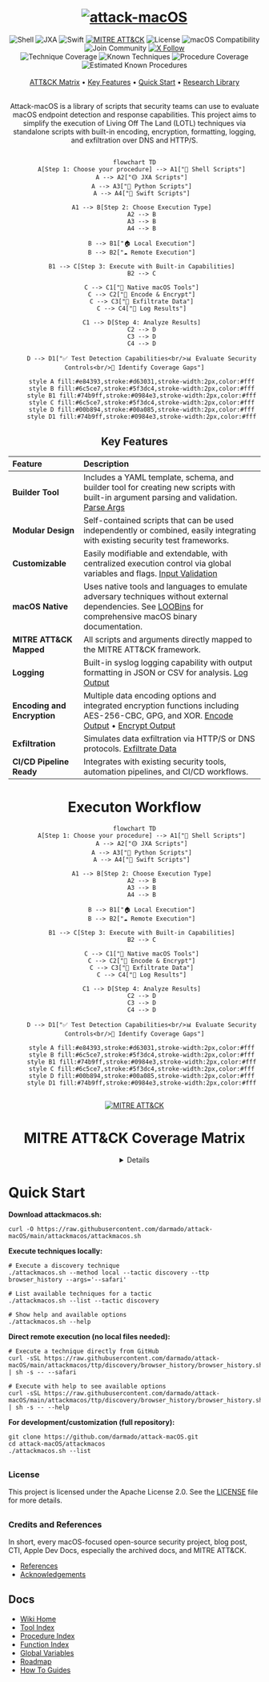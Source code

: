 <h1 align="center">
  <br>
  <a href="https://github.com/darmado/attack-macOS"><img src="https://github.com/user-attachments/assets/03a5c7dc-9dd6-49f9-a58b-2fdcdb6596f6" alt="attack-macOS" ></a>
  <br>
</h1>

<div align="center">

  ![Shell](https://img.shields.io/badge/Shell-grey?style=for-the-badge&logo=gnu-bash)
  ![JXA](https://img.shields.io/badge/JXA-grey?style=for-the-badge)
  ![Swift](https://img.shields.io/badge/Swift-grey?style=for-the-badge&logo=swift)
  [![MITRE ATT&CK](https://img.shields.io/badge/%20ATT%26CK%20v15-red?style=for-the-badge)](_DOCS/Procedures/Procedure%20Matrix.md)
  ![License](https://img.shields.io/badge/Apache%202.0-grey.svg?style=for-the-badge&logo=apache)
  ![macOS Compatibility](https://img.shields.io/badge/-blue?style=for-the-badge&logo=apple)
  ![Join Community](https://img.shields.io/badge/Coming%20Soon-grey?style=for-the-badge&logo=discord)
  [![X Follow](https://img.shields.io/badge/-000000?style=for-the-badge&labelColor=black&logo=x&logoColor=white)](https://x.com/attackmacos)
<br>
![Technique Coverage](https://img.shields.io/badge/Technique%20Coverage-11%20(3.43%25)-grey?style=for-the-badge)
![Known Techniques](https://img.shields.io/badge/Known%20Techniques-321-red?style=for-the-badge)
![Procedure Coverage](https://img.shields.io/badge/Procedure%20Coverage-45%20(0.70%25)-grey?style=for-the-badge)
![Estimated Known Procedures](https://img.shields.io/badge/Estimated%20Known%20Procedures-6420-grey?style=for-the-badge)
<br>
<br>
  <a href="#mitre-attck-coverage-matrix">ATT&CK Matrix</a> •
  <a href="#key-features">Key Features</a> •
  <a href="#quick-start">Quick Start</a> •
  <a href="wiki/R&D%20Library">Research Library</a>
<br>
<br>

Attack-macOS is a library of scripts that security teams can use to evaluate macOS endpoint detection and response capabilities. This project aims to simplify the execution of Living Off The Land (LOTL) techniques via standalone scripts with built-in encoding, encryption, formatting, logging, and exfiltration over DNS and HTTP/S.


##



```mermaid
flowchart TD
    A[Step 1: Choose your procedure] --> A1["🐚 Shell Scripts"]
    A --> A2["🟡 JXA Scripts"]
    A --> A3["🐍 Python Scripts"]
    A --> A4["🦉 Swift Scripts"]
    
    A1 --> B[Step 2: Choose Execution Type]
    A2 --> B
    A3 --> B
    A4 --> B
    
    B --> B1["🏠 Local Execution"]
    B --> B2["☁️ Remote Execution"]
    
    B1 --> C[Step 3: Execute with Built-in Capabilities]
    B2 --> C
    
    C --> C1["🔧 Native macOS Tools"]
    C --> C2["🔐 Encode & Encrypt"]
    C --> C3["📡 Exfiltrate Data"]
    C --> C4["📝 Log Results"]
    
    C1 --> D[Step 4: Analyze Results]
    C2 --> D
    C3 --> D
    C4 --> D
    
    D --> D1["✅ Test Detection Capabilities<br/>📊 Evaluate Security Controls<br/>🎯 Identify Coverage Gaps"]
    
    style A fill:#e84393,stroke:#d63031,stroke-width:2px,color:#fff
    style B fill:#6c5ce7,stroke:#5f3dc4,stroke-width:2px,color:#fff
    style B1 fill:#74b9ff,stroke:#0984e3,stroke-width:2px,color:#fff
    style C fill:#6c5ce7,stroke:#5f3dc4,stroke-width:2px,color:#fff
    style D fill:#00b894,stroke:#00a085,stroke-width:2px,color:#fff
    style D1 fill:#74b9ff,stroke:#0984e3,stroke-width:2px,color:#fff
```
##

## Key Features

| Feature | Description |
|:--------|:------------|
| **Builder Tool** | Includes a YAML template, schema, and builder tool for creating new scripts with built-in argument parsing and validation. [Parse Args](wiki/R&D%20Library/Functions/Shell/Parse%20Args.md) |
| **Modular Design** | Self-contained scripts that can be used independently or combined, easily integrating with existing security test frameworks. |
| **Customizable** | Easily modifiable and extendable, with centralized execution control via global variables and flags. [Input Validation](wiki/R&D%20Library/Functions/Shell/Input%20Validation.md) |
| **macOS Native** | Uses native tools and languages to emulate adversary techniques without external dependencies. See [LOOBins](https://www.loobins.io/) for comprehensive macOS binary documentation. |
| **MITRE ATT&CK Mapped** | All scripts and arguments directly mapped to the MITRE ATT&CK framework. |
| **Logging** | Built-in syslog logging capability with output formatting in JSON or CSV for analysis. [Log Output](wiki/R&D%20Library/Functions/Shell/Log%20Output.md) |
| **Encoding and Encryption** | Multiple data encoding options and integrated encryption functions including AES-256-CBC, GPG, and XOR. [Encode Output](wiki/R&D%20Library/Functions/Shell/Encode%20Output.md) • [Encrypt Output](wiki/R&D%20Library/Functions/Shell/Encrypt%20Output.md) |
| **Exfiltration** | Simulates data exfiltration via HTTP/S or DNS protocols. [Exfiltrate Data](wiki/R&D%20Library/Functions/Shell/Exfiltrate%20Data.md) |
| **CI/CD Pipeline Ready** | Integrates with existing security tools, automation pipelines, and CI/CD workflows. |

##


# Executon Workflow

```mermaid
flowchart TD
    A[Step 1: Choose your procedure] --> A1["🐚 Shell Scripts"]
    A --> A2["🟡 JXA Scripts"]
    A --> A3["🐍 Python Scripts"]
    A --> A4["🦉 Swift Scripts"]
    
    A1 --> B[Step 2: Choose Execution Type]
    A2 --> B
    A3 --> B
    A4 --> B
    
    B --> B1["🏠 Local Execution"]
    B --> B2["☁️ Remote Execution"]
    
    B1 --> C[Step 3: Execute with Built-in Capabilities]
    B2 --> C
    
    C --> C1["🔧 Native macOS Tools"]
    C --> C2["🔐 Encode & Encrypt"]
    C --> C3["📡 Exfiltrate Data"]
    C --> C4["📝 Log Results"]
    
    C1 --> D[Step 4: Analyze Results]
    C2 --> D
    C3 --> D
    C4 --> D
    
    D --> D1["✅ Test Detection Capabilities<br/>📊 Evaluate Security Controls<br/>🎯 Identify Coverage Gaps"]
    
    style A fill:#e84393,stroke:#d63031,stroke-width:2px,color:#fff
    style B fill:#6c5ce7,stroke:#5f3dc4,stroke-width:2px,color:#fff
    style B1 fill:#74b9ff,stroke:#0984e3,stroke-width:2px,color:#fff
    style C fill:#6c5ce7,stroke:#5f3dc4,stroke-width:2px,color:#fff
    style D fill:#00b894,stroke:#00a085,stroke-width:2px,color:#fff
    style D1 fill:#74b9ff,stroke:#0984e3,stroke-width:2px,color:#fff
```

##



[![MITRE ATT&CK](https://img.shields.io/badge/%20ATT%26CK%20v15-red?style=for-the-badge)](_DOCS/Procedures/Procedure%20Matrix.md)
# MITRE ATT&CK Coverage Matrix 


  </div>

<div align="center">



</div>


<details align="center">


<div align="center">

</div>

##

| Initial Access | Execution | Persistence | Privilege Escalation | Defense Evasion | Credential Access | Discovery | Lateral Movement | Collection | Command And Control | Exfiltration | Impact |
| --- | --- | --- | --- | --- | --- | --- | --- | --- | --- | --- | --- |
| ![T1133](https://img.shields.io/badge/T1133-lightgrey?style=for-the-badge&label=%20-%20&labelColor=EB5454&color=494949)</br><sub>External Remote Services</sub> | ![T1129](https://img.shields.io/badge/T1129-lightgrey?style=for-the-badge&label=%20-%20&labelColor=EB5454&color=494949)</br><sub>Shared Modules</sub> | ![T1205.002](https://img.shields.io/badge/T1205.002-lightgrey?style=for-the-badge&label=%20-%20&labelColor=EB5454&color=494949)</br><sub>Socket Filters</sub> | ![T1037](https://img.shields.io/badge/T1037-lightgrey?style=for-the-badge&label=%20-%20&labelColor=EB5454&color=494949)</br><sub>Boot or Logon Initialization Scripts</sub> | ![T1205.002](https://img.shields.io/badge/T1205.002-lightgrey?style=for-the-badge&label=%20-%20&labelColor=EB5454&color=494949)</br><sub>Socket Filters</sub> | ![T1557](https://img.shields.io/badge/T1557-lightgrey?style=for-the-badge&label=%20-%20&labelColor=EB5454&color=494949)</br><sub>Adversary-in-the-Middle</sub> | ![T1033](https://img.shields.io/badge/T1033-lightgrey?style=for-the-badge&label=%20-%20&labelColor=EB5454&color=494949)</br><sub>System Owner/User Discovery</sub> | ![T1021.005](https://img.shields.io/badge/T1021.005-lightgrey?style=for-the-badge&label=%20-%20&labelColor=EB5454&color=494949)</br><sub>VNC</sub> | ![T1560.001](https://img.shields.io/badge/T1560.001-lightgrey?style=for-the-badge&label=%20-%20&labelColor=EB5454&color=494949)</br><sub>Archive via Utility</sub> | ![T1205.002](https://img.shields.io/badge/T1205.002-lightgrey?style=for-the-badge&label=%20-%20&labelColor=EB5454&color=494949)</br><sub>Socket Filters</sub> | ![T1567](https://img.shields.io/badge/T1567-lightgrey?style=for-the-badge&label=%20-%20&labelColor=EB5454&color=494949)</br><sub>Exfiltration Over Web Service</sub> | ![T1561.002](https://img.shields.io/badge/T1561.002-lightgrey?style=for-the-badge&label=%20-%20&labelColor=EB5454&color=494949)</br><sub>Disk Structure Wipe</sub> |
| ![T1195.001](https://img.shields.io/badge/T1195.001-lightgrey?style=for-the-badge&label=%20-%20&labelColor=EB5454&color=494949)</br><sub>Compromise Software Dependencies and Development Tools</sub> | ![T1059.007](https://img.shields.io/badge/T1059.007-lightgrey?style=for-the-badge&label=%20-%20&labelColor=EB5454&color=494949)</br><sub>JavaScript</sub> | ![T1037](https://img.shields.io/badge/T1037-lightgrey?style=for-the-badge&label=%20-%20&labelColor=EB5454&color=494949)</br><sub>Boot or Logon Initialization Scripts</sub> | ![T1574.007](https://img.shields.io/badge/T1574.007-lightgrey?style=for-the-badge&label=%20-%20&labelColor=EB5454&color=494949)</br><sub>Path Interception by PATH Environment Variable</sub> | ![T1027.009](https://img.shields.io/badge/T1027.009-lightgrey?style=for-the-badge&label=%20-%20&labelColor=EB5454&color=494949)</br><sub>Embedded Payloads</sub> | ![T1556.003](https://img.shields.io/badge/T1556.003-lightgrey?style=for-the-badge&label=%20-%20&labelColor=EB5454&color=494949)</br><sub>Pluggable Authentication Modules</sub> | ![T1016.001](https://img.shields.io/badge/T1016.001-lightgrey?style=for-the-badge&label=%20-%20&labelColor=EB5454&color=494949)</br><sub>Internet Connection Discovery</sub> | ![T1080](https://img.shields.io/badge/T1080-lightgrey?style=for-the-badge&label=%20-%20&labelColor=EB5454&color=494949)</br><sub>Taint Shared Content</sub> | ![T1113](https://img.shields.io/badge/T1113-lightgrey?style=for-the-badge&label=%20!%20&labelColor=ffde59&color=494949)</br><sub>Screen Capture</sub> | ![T1132.001](https://img.shields.io/badge/T1132.001-lightgrey?style=for-the-badge&label=%20-%20&labelColor=EB5454&color=494949)</br><sub>Standard Encoding</sub> | ![T1567.004](https://img.shields.io/badge/T1567.004-lightgrey?style=for-the-badge&label=%20-%20&labelColor=EB5454&color=494949)</br><sub>Exfiltration Over Webhook</sub> | ![T1498.001](https://img.shields.io/badge/T1498.001-lightgrey?style=for-the-badge&label=%20-%20&labelColor=EB5454&color=494949)</br><sub>Direct Network Flood</sub> |
| ![T1566.002](https://img.shields.io/badge/T1566.002-lightgrey?style=for-the-badge&label=%20-%20&labelColor=EB5454&color=494949)</br><sub>Spearphishing Link</sub> | ![T1204.002](https://img.shields.io/badge/T1204.002-lightgrey?style=for-the-badge&label=%20!%20&labelColor=ffde59&color=494949)</br><sub>Malicious File</sub> | ![T1556.003](https://img.shields.io/badge/T1556.003-lightgrey?style=for-the-badge&label=%20-%20&labelColor=EB5454&color=494949)</br><sub>Pluggable Authentication Modules</sub> | ![T1543](https://img.shields.io/badge/T1543-lightgrey?style=for-the-badge&label=%20-%20&labelColor=EB5454&color=494949)</br><sub>Create or Modify System Process</sub> | ![T1556.003](https://img.shields.io/badge/T1556.003-lightgrey?style=for-the-badge&label=%20-%20&labelColor=EB5454&color=494949)</br><sub>Pluggable Authentication Modules</sub> | ![T1056.001](https://img.shields.io/badge/T1056.001-lightgrey?style=for-the-badge&label=%20-%20&labelColor=EB5454&color=494949)</br><sub>Keylogging</sub> | ![T1069](https://img.shields.io/badge/T1069-lightgrey?style=for-the-badge&label=%20-%20&labelColor=EB5454&color=494949)</br><sub>Permission Groups Discovery</sub> | ![T1021.004](https://img.shields.io/badge/T1021.004-lightgrey?style=for-the-badge&label=%20-%20&labelColor=EB5454&color=494949)</br><sub>SSH</sub> | ![T1557](https://img.shields.io/badge/T1557-lightgrey?style=for-the-badge&label=%20-%20&labelColor=EB5454&color=494949)</br><sub>Adversary-in-the-Middle</sub> | ![T1568.002](https://img.shields.io/badge/T1568.002-lightgrey?style=for-the-badge&label=%20-%20&labelColor=EB5454&color=494949)</br><sub>Domain Generation Algorithms</sub> | ![T1029](https://img.shields.io/badge/T1029-lightgrey?style=for-the-badge&label=%20-%20&labelColor=EB5454&color=494949)</br><sub>Scheduled Transfer</sub> | ![T1491.002](https://img.shields.io/badge/T1491.002-lightgrey?style=for-the-badge&label=%20-%20&labelColor=EB5454&color=494949)</br><sub>External Defacement</sub> |
| ![T1566.001](https://img.shields.io/badge/T1566.001-lightgrey?style=for-the-badge&label=%20-%20&labelColor=EB5454&color=494949)</br><sub>Spearphishing Attachment</sub> | ![T1053.003](https://img.shields.io/badge/T1053.003-lightgrey?style=for-the-badge&label=%20-%20&labelColor=EB5454&color=494949)</br><sub>Cron</sub> | ![T1574.007](https://img.shields.io/badge/T1574.007-lightgrey?style=for-the-badge&label=%20-%20&labelColor=EB5454&color=494949)</br><sub>Path Interception by PATH Environment Variable</sub> | ![T1546.006](https://img.shields.io/badge/T1546.006-lightgrey?style=for-the-badge&label=%20-%20&labelColor=EB5454&color=494949)</br><sub>LC_LOAD_DYLIB Addition</sub> | ![T1564.012](https://img.shields.io/badge/T1564.012-lightgrey?style=for-the-badge&label=%20-%20&labelColor=EB5454&color=494949)</br><sub>File/Path Exclusions</sub> | ![T1110.001](https://img.shields.io/badge/T1110.001-lightgrey?style=for-the-badge&label=%20-%20&labelColor=EB5454&color=494949)</br><sub>Password Guessing</sub> | ![T1652](https://img.shields.io/badge/T1652-lightgrey?style=for-the-badge&label=%20-%20&labelColor=EB5454&color=494949)</br><sub>Device Driver Discovery</sub> | ![T1563.001](https://img.shields.io/badge/T1563.001-lightgrey?style=for-the-badge&label=%20-%20&labelColor=EB5454&color=494949)</br><sub>SSH Hijacking</sub> | ![T1056.001](https://img.shields.io/badge/T1056.001-lightgrey?style=for-the-badge&label=%20-%20&labelColor=EB5454&color=494949)</br><sub>Keylogging</sub> | ![T1071.004](https://img.shields.io/badge/T1071.004-lightgrey?style=for-the-badge&label=%20-%20&labelColor=EB5454&color=494949)</br><sub>DNS</sub> | ![T1011](https://img.shields.io/badge/T1011-lightgrey?style=for-the-badge&label=%20-%20&labelColor=EB5454&color=494949)</br><sub>Exfiltration Over Other Network Medium</sub> | ![T1499.001](https://img.shields.io/badge/T1499.001-lightgrey?style=for-the-badge&label=%20-%20&labelColor=EB5454&color=494949)</br><sub>OS Exhaustion Flood</sub> |
| ![T1195.003](https://img.shields.io/badge/T1195.003-lightgrey?style=for-the-badge&label=%20-%20&labelColor=EB5454&color=494949)</br><sub>Compromise Hardware Supply Chain</sub> | ![T1053](https://img.shields.io/badge/T1053-lightgrey?style=for-the-badge&label=%20-%20&labelColor=EB5454&color=494949)</br><sub>Scheduled Task/Job</sub> | ![T1543](https://img.shields.io/badge/T1543-lightgrey?style=for-the-badge&label=%20-%20&labelColor=EB5454&color=494949)</br><sub>Create or Modify System Process</sub> | ![T1548.003](https://img.shields.io/badge/T1548.003-lightgrey?style=for-the-badge&label=%20-%20&labelColor=EB5454&color=494949)</br><sub>Sudo and Sudo Caching</sub> | ![T1222.002](https://img.shields.io/badge/T1222.002-lightgrey?style=for-the-badge&label=%20-%20&labelColor=EB5454&color=494949)</br><sub>Linux and Mac File and Directory Permissions Modification</sub> | ![T1003](https://img.shields.io/badge/T1003-lightgrey?style=for-the-badge&label=%20-%20&labelColor=EB5454&color=494949)</br><sub>OS Credential Dumping</sub> | ![T1087.002](https://img.shields.io/badge/T1087.002-lightgrey?style=for-the-badge&label=%20-%20&labelColor=EB5454&color=494949)</br><sub>Domain Account</sub> | ![T1021](https://img.shields.io/badge/T1021-lightgrey?style=for-the-badge&label=%20-%20&labelColor=EB5454&color=494949)</br><sub>Remote Services</sub> | ![T1123](https://img.shields.io/badge/T1123-lightgrey?style=for-the-badge&label=%20-%20&labelColor=EB5454&color=494949)</br><sub>Audio Capture</sub> | ![T1573.001](https://img.shields.io/badge/T1573.001-lightgrey?style=for-the-badge&label=%20-%20&labelColor=EB5454&color=494949)</br><sub>Symmetric Cryptography</sub> | ![T1011.001](https://img.shields.io/badge/T1011.001-lightgrey?style=for-the-badge&label=%20-%20&labelColor=EB5454&color=494949)</br><sub>Exfiltration Over Bluetooth</sub> | ![T1499.003](https://img.shields.io/badge/T1499.003-lightgrey?style=for-the-badge&label=%20-%20&labelColor=EB5454&color=494949)</br><sub>Application Exhaustion Flood</sub> |
| ![T1195](https://img.shields.io/badge/T1195-lightgrey?style=for-the-badge&label=%20-%20&labelColor=EB5454&color=494949)</br><sub>Supply Chain Compromise</sub> | ![T1059.002](https://img.shields.io/badge/T1059.002-lightgrey?style=for-the-badge&label=%20-%20&labelColor=EB5454&color=494949)</br><sub>AppleScript</sub> | ![T1133](https://img.shields.io/badge/T1133-lightgrey?style=for-the-badge&label=%20-%20&labelColor=EB5454&color=494949)</br><sub>External Remote Services</sub> | ![T1547](https://img.shields.io/badge/T1547-lightgrey?style=for-the-badge&label=%20-%20&labelColor=EB5454&color=494949)</br><sub>Boot or Logon Autostart Execution</sub> | ![T1574.007](https://img.shields.io/badge/T1574.007-lightgrey?style=for-the-badge&label=%20-%20&labelColor=EB5454&color=494949)</br><sub>Path Interception by PATH Environment Variable</sub> | ![T1539](https://img.shields.io/badge/T1539-lightgrey?style=for-the-badge&label=%20-%20&labelColor=EB5454&color=494949)</br><sub>Steal Web Session Cookie</sub> | ![[T1087.001](../../ttp/discovery/accounts.sh)](https://img.shields.io/badge/T1087.001-lightgrey?style=for-the-badge&label=%2012%20&labelColor=3bc05a&color=494949)</br><sub>Local Account</sub> | ![T1563](https://img.shields.io/badge/T1563-lightgrey?style=for-the-badge&label=%20-%20&labelColor=EB5454&color=494949)</br><sub>Remote Service Session Hijacking</sub> | ![T1560.003](https://img.shields.io/badge/T1560.003-lightgrey?style=for-the-badge&label=%20-%20&labelColor=EB5454&color=494949)</br><sub>Archive via Custom Method</sub> | ![T1568.001](https://img.shields.io/badge/T1568.001-lightgrey?style=for-the-badge&label=%20-%20&labelColor=EB5454&color=494949)</br><sub>Fast Flux DNS</sub> | ![T1020](https://img.shields.io/badge/T1020-lightgrey?style=for-the-badge&label=%20-%20&labelColor=EB5454&color=494949)</br><sub>Automated Exfiltration</sub> | ![T1561](https://img.shields.io/badge/T1561-lightgrey?style=for-the-badge&label=%20-%20&labelColor=EB5454&color=494949)</br><sub>Disk Wipe</sub> |
| ![T1190](https://img.shields.io/badge/T1190-lightgrey?style=for-the-badge&label=%20-%20&labelColor=EB5454&color=494949)</br><sub>Exploit Public-Facing Application</sub> | ![T1106](https://img.shields.io/badge/T1106-lightgrey?style=for-the-badge&label=%20-%20&labelColor=EB5454&color=494949)</br><sub>Native API</sub> | ![T1546.006](https://img.shields.io/badge/T1546.006-lightgrey?style=for-the-badge&label=%20-%20&labelColor=EB5454&color=494949)</br><sub>LC_LOAD_DYLIB Addition</sub> | ![T1053.003](https://img.shields.io/badge/T1053.003-lightgrey?style=for-the-badge&label=%20-%20&labelColor=EB5454&color=494949)</br><sub>Cron</sub> | ![T1564.008](https://img.shields.io/badge/T1564.008-lightgrey?style=for-the-badge&label=%20-%20&labelColor=EB5454&color=494949)</br><sub>Email Hiding Rules</sub> | ![T1555.002](https://img.shields.io/badge/T1555.002-lightgrey?style=for-the-badge&label=%20-%20&labelColor=EB5454&color=494949)</br><sub>Securityd Memory</sub> | ![T1497.001](https://img.shields.io/badge/T1497.001-lightgrey?style=for-the-badge&label=%20-%20&labelColor=EB5454&color=494949)</br><sub>System Checks</sub> | ![T1072](https://img.shields.io/badge/T1072-lightgrey?style=for-the-badge&label=%20-%20&labelColor=EB5454&color=494949)</br><sub>Software Deployment Tools</sub> | ![T1114](https://img.shields.io/badge/T1114-lightgrey?style=for-the-badge&label=%20-%20&labelColor=EB5454&color=494949)</br><sub>Email Collection</sub> | ![T1071](https://img.shields.io/badge/T1071-lightgrey?style=for-the-badge&label=%20-%20&labelColor=EB5454&color=494949)</br><sub>Application Layer Protocol</sub> | ![T1048.001](https://img.shields.io/badge/T1048.001-lightgrey?style=for-the-badge&label=%20-%20&labelColor=EB5454&color=494949)</br><sub>Exfiltration Over Symmetric Encrypted Non-C2 Protocol</sub> | ![T1565.001](https://img.shields.io/badge/T1565.001-lightgrey?style=for-the-badge&label=%20-%20&labelColor=EB5454&color=494949)</br><sub>Stored Data Manipulation</sub> |
| ![T1659](https://img.shields.io/badge/T1659-lightgrey?style=for-the-badge&label=%20-%20&labelColor=EB5454&color=494949)</br><sub>Content Injection</sub> | ![T1059](https://img.shields.io/badge/T1059-lightgrey?style=for-the-badge&label=%20-%20&labelColor=EB5454&color=494949)</br><sub>Command and Scripting Interpreter</sub> | ![T1547](https://img.shields.io/badge/T1547-lightgrey?style=for-the-badge&label=%20-%20&labelColor=EB5454&color=494949)</br><sub>Boot or Logon Autostart Execution</sub> | ![T1053](https://img.shields.io/badge/T1053-lightgrey?style=for-the-badge&label=%20-%20&labelColor=EB5454&color=494949)</br><sub>Scheduled Task/Job</sub> | ![T1027.013](https://img.shields.io/badge/T1027.013-lightgrey?style=for-the-badge&label=%20-%20&labelColor=EB5454&color=494949)</br><sub>Encrypted/Encoded File</sub> | ![T1110.002](https://img.shields.io/badge/T1110.002-lightgrey?style=for-the-badge&label=%20-%20&labelColor=EB5454&color=494949)</br><sub>Password Cracking</sub> | ![T1069.002](https://img.shields.io/badge/T1069.002-lightgrey?style=for-the-badge&label=%20-%20&labelColor=EB5454&color=494949)</br><sub>Domain Groups</sub> | ![T1210](https://img.shields.io/badge/T1210-lightgrey?style=for-the-badge&label=%20-%20&labelColor=EB5454&color=494949)</br><sub>Exploitation of Remote Services</sub> | ![T1025](https://img.shields.io/badge/T1025-lightgrey?style=for-the-badge&label=%20-%20&labelColor=EB5454&color=494949)</br><sub>Data from Removable Media</sub> | ![T1219](https://img.shields.io/badge/T1219-lightgrey?style=for-the-badge&label=%20-%20&labelColor=EB5454&color=494949)</br><sub>Remote Access Software</sub> | ![T1567.001](https://img.shields.io/badge/T1567.001-lightgrey?style=for-the-badge&label=%20-%20&labelColor=EB5454&color=494949)</br><sub>Exfiltration to Code Repository</sub> | ![T1489](https://img.shields.io/badge/T1489-lightgrey?style=for-the-badge&label=%20-%20&labelColor=EB5454&color=494949)</br><sub>Service Stop</sub> |
| ![T1078.001](https://img.shields.io/badge/T1078.001-lightgrey?style=for-the-badge&label=%20-%20&labelColor=EB5454&color=494949)</br><sub>Default Accounts</sub> | ![T1569.001](https://img.shields.io/badge/T1569.001-lightgrey?style=for-the-badge&label=%20-%20&labelColor=EB5454&color=494949)</br><sub>Launchctl</sub> | ![T1053.003](https://img.shields.io/badge/T1053.003-lightgrey?style=for-the-badge&label=%20-%20&labelColor=EB5454&color=494949)</br><sub>Cron</sub> | ![T1037.002](https://img.shields.io/badge/T1037.002-lightgrey?style=for-the-badge&label=%20-%20&labelColor=EB5454&color=494949)</br><sub>Login Hook</sub> | ![T1014](https://img.shields.io/badge/T1014-lightgrey?style=for-the-badge&label=%20-%20&labelColor=EB5454&color=494949)</br><sub>Rootkit</sub> | ![[T1555.001](../../ttp/credential_access/keychain.sh)](https://img.shields.io/badge/T1555.001-lightgrey?style=for-the-badge&label=%209%20&labelColor=3bc05a&color=494949)</br><sub>Keychain</sub> | ![T1007](https://img.shields.io/badge/T1007-lightgrey?style=for-the-badge&label=%20!%20&labelColor=ffde59&color=494949)</br><sub>System Service Discovery</sub> | ![T1534](https://img.shields.io/badge/T1534-lightgrey?style=for-the-badge&label=%20-%20&labelColor=EB5454&color=494949)</br><sub>Internal Spearphishing</sub> | ![T1074.001](https://img.shields.io/badge/T1074.001-lightgrey?style=for-the-badge&label=%20-%20&labelColor=EB5454&color=494949)</br><sub>Local Data Staging</sub> | ![T1659](https://img.shields.io/badge/T1659-lightgrey?style=for-the-badge&label=%20-%20&labelColor=EB5454&color=494949)</br><sub>Content Injection</sub> | ![T1048.002](https://img.shields.io/badge/T1048.002-lightgrey?style=for-the-badge&label=%20-%20&labelColor=EB5454&color=494949)</br><sub>Exfiltration Over Asymmetric Encrypted Non-C2 Protocol</sub> | ![T1499.004](https://img.shields.io/badge/T1499.004-lightgrey?style=for-the-badge&label=%20-%20&labelColor=EB5454&color=494949)</br><sub>Application or System Exploitation</sub> |
| ![T1199](https://img.shields.io/badge/T1199-lightgrey?style=for-the-badge&label=%20-%20&labelColor=EB5454&color=494949)</br><sub>Trusted Relationship</sub> | ![T1559.003](https://img.shields.io/badge/T1559.003-lightgrey?style=for-the-badge&label=%20-%20&labelColor=EB5454&color=494949)</br><sub>XPC Services</sub> | ![T1053](https://img.shields.io/badge/T1053-lightgrey?style=for-the-badge&label=%20-%20&labelColor=EB5454&color=494949)</br><sub>Scheduled Task/Job</sub> | ![T1055](https://img.shields.io/badge/T1055-lightgrey?style=for-the-badge&label=%20-%20&labelColor=EB5454&color=494949)</br><sub>Process Injection</sub> | ![T1548.003](https://img.shields.io/badge/T1548.003-lightgrey?style=for-the-badge&label=%20-%20&labelColor=EB5454&color=494949)</br><sub>Sudo and Sudo Caching</sub> | ![T1555.005](https://img.shields.io/badge/T1555.005-lightgrey?style=for-the-badge&label=%20-%20&labelColor=EB5454&color=494949)</br><sub>Password Managers</sub> | ![T1040](https://img.shields.io/badge/T1040-lightgrey?style=for-the-badge&label=%20-%20&labelColor=EB5454&color=494949)</br><sub>Network Sniffing</sub> | ![T1570](https://img.shields.io/badge/T1570-lightgrey?style=for-the-badge&label=%20-%20&labelColor=EB5454&color=494949)</br><sub>Lateral Tool Transfer</sub> | ![T1119](https://img.shields.io/badge/T1119-lightgrey?style=for-the-badge&label=%20-%20&labelColor=EB5454&color=494949)</br><sub>Automated Collection</sub> | ![T1205](https://img.shields.io/badge/T1205-lightgrey?style=for-the-badge&label=%20-%20&labelColor=EB5454&color=494949)</br><sub>Traffic Signaling</sub> | ![[T1041](../../ttp/discovery/browser_history.sh)](https://img.shields.io/badge/T1041-lightgrey?style=for-the-badge&label=%202%20&labelColor=3bc05a&color=494949)</br><sub>Exfiltration Over C2 Channel</sub> | ![T1565.003](https://img.shields.io/badge/T1565.003-lightgrey?style=for-the-badge&label=%20-%20&labelColor=EB5454&color=494949)</br><sub>Runtime Data Manipulation</sub> |
| ![T1566](https://img.shields.io/badge/T1566-lightgrey?style=for-the-badge&label=%20-%20&labelColor=EB5454&color=494949)</br><sub>Phishing</sub> | ![T1204](https://img.shields.io/badge/T1204-lightgrey?style=for-the-badge&label=%20-%20&labelColor=EB5454&color=494949)</br><sub>User Execution</sub> | ![T1176](https://img.shields.io/badge/T1176-lightgrey?style=for-the-badge&label=%20-%20&labelColor=EB5454&color=494949)</br><sub>Browser Extensions</sub> | ![T1543.004](https://img.shields.io/badge/T1543.004-lightgrey?style=for-the-badge&label=%20-%20&labelColor=EB5454&color=494949)</br><sub>Launch Daemon</sub> | ![T1036.005](https://img.shields.io/badge/T1036.005-lightgrey?style=for-the-badge&label=%20-%20&labelColor=EB5454&color=494949)</br><sub>Match Legitimate Name or Location</sub> | ![T1040](https://img.shields.io/badge/T1040-lightgrey?style=for-the-badge&label=%20-%20&labelColor=EB5454&color=494949)</br><sub>Network Sniffing</sub> | ![T1135](https://img.shields.io/badge/T1135-lightgrey?style=for-the-badge&label=%20!%20&labelColor=ffde59&color=494949)</br><sub>Network Share Discovery</sub> |  | ![T1115](https://img.shields.io/badge/T1115-lightgrey?style=for-the-badge&label=%20!%20&labelColor=ffde59&color=494949)</br><sub>Clipboard Data</sub> | ![T1572](https://img.shields.io/badge/T1572-lightgrey?style=for-the-badge&label=%20-%20&labelColor=EB5454&color=494949)</br><sub>Protocol Tunneling</sub> | ![T1048](https://img.shields.io/badge/T1048-lightgrey?style=for-the-badge&label=%20-%20&labelColor=EB5454&color=494949)</br><sub>Exfiltration Over Alternative Protocol</sub> | ![T1498.002](https://img.shields.io/badge/T1498.002-lightgrey?style=for-the-badge&label=%20-%20&labelColor=EB5454&color=494949)</br><sub>Reflection Amplification</sub> |
| ![[T1078](../../ttp/initial_access/guest_account.sh)](https://img.shields.io/badge/T1078-lightgrey?style=for-the-badge&label=%202%20&labelColor=3bc05a&color=494949)</br><sub>Valid Accounts</sub> | ![T1072](https://img.shields.io/badge/T1072-lightgrey?style=for-the-badge&label=%20-%20&labelColor=EB5454&color=494949)</br><sub>Software Deployment Tools</sub> | ![T1037.002](https://img.shields.io/badge/T1037.002-lightgrey?style=for-the-badge&label=%20-%20&labelColor=EB5454&color=494949)</br><sub>Login Hook</sub> | ![T1078.001](https://img.shields.io/badge/T1078.001-lightgrey?style=for-the-badge&label=%20-%20&labelColor=EB5454&color=494949)</br><sub>Default Accounts</sub> | ![T1036.008](https://img.shields.io/badge/T1036.008-lightgrey?style=for-the-badge&label=%20-%20&labelColor=EB5454&color=494949)</br><sub>Masquerade File Type</sub> | ![T1558](https://img.shields.io/badge/T1558-lightgrey?style=for-the-badge&label=%20-%20&labelColor=EB5454&color=494949)</br><sub>Steal or Forge Kerberos Tickets</sub> | ![T1120](https://img.shields.io/badge/T1120-lightgrey?style=for-the-badge&label=%20-%20&labelColor=EB5454&color=494949)</br><sub>Peripheral Device Discovery</sub> |  | ![T1074.002](https://img.shields.io/badge/T1074.002-lightgrey?style=for-the-badge&label=%20-%20&labelColor=EB5454&color=494949)</br><sub>Remote Data Staging</sub> | ![T1071.003](https://img.shields.io/badge/T1071.003-lightgrey?style=for-the-badge&label=%20-%20&labelColor=EB5454&color=494949)</br><sub>Mail Protocols</sub> | ![T1052.001](https://img.shields.io/badge/T1052.001-lightgrey?style=for-the-badge&label=%20-%20&labelColor=EB5454&color=494949)</br><sub>Exfiltration over USB</sub> | ![T1499.002](https://img.shields.io/badge/T1499.002-lightgrey?style=for-the-badge&label=%20-%20&labelColor=EB5454&color=494949)</br><sub>Service Exhaustion Flood</sub> |
| ![T1566.004](https://img.shields.io/badge/T1566.004-lightgrey?style=for-the-badge&label=%20-%20&labelColor=EB5454&color=494949)</br><sub>Spearphishing Voice</sub> | ![T1059.004](https://img.shields.io/badge/T1059.004-lightgrey?style=for-the-badge&label=%20-%20&labelColor=EB5454&color=494949)</br><sub>Unix Shell</sub> | ![T1205](https://img.shields.io/badge/T1205-lightgrey?style=for-the-badge&label=%20-%20&labelColor=EB5454&color=494949)</br><sub>Traffic Signaling</sub> | ![T1546.005](https://img.shields.io/badge/T1546.005-lightgrey?style=for-the-badge&label=%20-%20&labelColor=EB5454&color=494949)</br><sub>Trap</sub> | ![T1564](https://img.shields.io/badge/T1564-lightgrey?style=for-the-badge&label=%20-%20&labelColor=EB5454&color=494949)</br><sub>Hide Artifacts</sub> | ![T1555](https://img.shields.io/badge/T1555-lightgrey?style=for-the-badge&label=%20-%20&labelColor=EB5454&color=494949)</br><sub>Credentials from Password Stores</sub> | ![T1082](https://img.shields.io/badge/T1082-lightgrey?style=for-the-badge&label=%20!%20&labelColor=ffde59&color=494949)</br><sub>System Information Discovery</sub> |  | ![T1005](https://img.shields.io/badge/T1005-lightgrey?style=for-the-badge&label=%20-%20&labelColor=EB5454&color=494949)</br><sub>Data from Local System</sub> | ![T1092](https://img.shields.io/badge/T1092-lightgrey?style=for-the-badge&label=%20-%20&labelColor=EB5454&color=494949)</br><sub>Communication Through Removable Media</sub> | ![T1567.003](https://img.shields.io/badge/T1567.003-lightgrey?style=for-the-badge&label=%20-%20&labelColor=EB5454&color=494949)</br><sub>Exfiltration to Text Storage Sites</sub> | ![T1491](https://img.shields.io/badge/T1491-lightgrey?style=for-the-badge&label=%20-%20&labelColor=EB5454&color=494949)</br><sub>Defacement</sub> |
| ![T1195.002](https://img.shields.io/badge/T1195.002-lightgrey?style=for-the-badge&label=%20-%20&labelColor=EB5454&color=494949)</br><sub>Compromise Software Supply Chain</sub> | ![T1559](https://img.shields.io/badge/T1559-lightgrey?style=for-the-badge&label=%20-%20&labelColor=EB5454&color=494949)</br><sub>Inter-Process Communication</sub> | ![T1543.004](https://img.shields.io/badge/T1543.004-lightgrey?style=for-the-badge&label=%20-%20&labelColor=EB5454&color=494949)</br><sub>Launch Daemon</sub> | ![T1574.006](https://img.shields.io/badge/T1574.006-lightgrey?style=for-the-badge&label=%20-%20&labelColor=EB5454&color=494949)</br><sub>Dynamic Linker Hijacking</sub> | ![T1497.001](https://img.shields.io/badge/T1497.001-lightgrey?style=for-the-badge&label=%20-%20&labelColor=EB5454&color=494949)</br><sub>System Checks</sub> | ![T1552](https://img.shields.io/badge/T1552-lightgrey?style=for-the-badge&label=%20-%20&labelColor=EB5454&color=494949)</br><sub>Unsecured Credentials</sub> | ![T1016.002](https://img.shields.io/badge/T1016.002-lightgrey?style=for-the-badge&label=%20-%20&labelColor=EB5454&color=494949)</br><sub>Wi-Fi Discovery</sub> |  | ![T1560.002](https://img.shields.io/badge/T1560.002-lightgrey?style=for-the-badge&label=%20-%20&labelColor=EB5454&color=494949)</br><sub>Archive via Library</sub> | ![T1090.002](https://img.shields.io/badge/T1090.002-lightgrey?style=for-the-badge&label=%20-%20&labelColor=EB5454&color=494949)</br><sub>External Proxy</sub> | ![T1567.002](https://img.shields.io/badge/T1567.002-lightgrey?style=for-the-badge&label=%20-%20&labelColor=EB5454&color=494949)</br><sub>Exfiltration to Cloud Storage</sub> | ![T1657](https://img.shields.io/badge/T1657-lightgrey?style=for-the-badge&label=%20-%20&labelColor=EB5454&color=494949)</br><sub>Financial Theft</sub> |
| ![T1078.002](https://img.shields.io/badge/T1078.002-lightgrey?style=for-the-badge&label=%20-%20&labelColor=EB5454&color=494949)</br><sub>Domain Accounts</sub> | ![T1203](https://img.shields.io/badge/T1203-lightgrey?style=for-the-badge&label=%20-%20&labelColor=EB5454&color=494949)</br><sub>Exploitation for Client Execution</sub> | ![T1505.003](https://img.shields.io/badge/T1505.003-lightgrey?style=for-the-badge&label=%20-%20&labelColor=EB5454&color=494949)</br><sub>Web Shell</sub> | ![T1548](https://img.shields.io/badge/T1548-lightgrey?style=for-the-badge&label=%20-%20&labelColor=EB5454&color=494949)</br><sub>Abuse Elevation Control Mechanism</sub> | ![T1070.002](https://img.shields.io/badge/T1070.002-lightgrey?style=for-the-badge&label=%20-%20&labelColor=EB5454&color=494949)</br><sub>Clear Linux or Mac System Logs</sub> | ![T1555.003](https://img.shields.io/badge/T1555.003-lightgrey?style=for-the-badge&label=%20-%20&labelColor=EB5454&color=494949)</br><sub>Credentials from Web Browsers</sub> | ![T1010](https://img.shields.io/badge/T1010-lightgrey?style=for-the-badge&label=%20-%20&labelColor=EB5454&color=494949)</br><sub>Application Window Discovery</sub> |  | ![T1560](https://img.shields.io/badge/T1560-lightgrey?style=for-the-badge&label=%20-%20&labelColor=EB5454&color=494949)</br><sub>Archive Collected Data</sub> | ![T1090](https://img.shields.io/badge/T1090-lightgrey?style=for-the-badge&label=%20-%20&labelColor=EB5454&color=494949)</br><sub>Proxy</sub> | ![T1030](https://img.shields.io/badge/T1030-lightgrey?style=for-the-badge&label=%20-%20&labelColor=EB5454&color=494949)</br><sub>Data Transfer Size Limits</sub> | ![T1491.001](https://img.shields.io/badge/T1491.001-lightgrey?style=for-the-badge&label=%20-%20&labelColor=EB5454&color=494949)</br><sub>Internal Defacement</sub> |
| ![T1200](https://img.shields.io/badge/T1200-lightgrey?style=for-the-badge&label=%20-%20&labelColor=EB5454&color=494949)</br><sub>Hardware Additions</sub> | ![[T1059.006](../../ttp/discovery/browser_history.sh)](https://img.shields.io/badge/T1059.006-lightgrey?style=for-the-badge&label=%201%20&labelColor=3bc05a&color=494949)</br><sub>Python</sub> | ![T1078.001](https://img.shields.io/badge/T1078.001-lightgrey?style=for-the-badge&label=%20-%20&labelColor=EB5454&color=494949)</br><sub>Default Accounts</sub> | ![T1548.001](https://img.shields.io/badge/T1548.001-lightgrey?style=for-the-badge&label=%20-%20&labelColor=EB5454&color=494949)</br><sub>Setuid and Setgid</sub> | ![T1027.008](https://img.shields.io/badge/T1027.008-lightgrey?style=for-the-badge&label=%20-%20&labelColor=EB5454&color=494949)</br><sub>Stripped Payloads</sub> | ![T1557.003](https://img.shields.io/badge/T1557.003-lightgrey?style=for-the-badge&label=%20-%20&labelColor=EB5454&color=494949)</br><sub>DHCP Spoofing</sub> | ![T1497.003](https://img.shields.io/badge/T1497.003-lightgrey?style=for-the-badge&label=%20-%20&labelColor=EB5454&color=494949)</br><sub>Time Based Evasion</sub> |  | ![T1557.003](https://img.shields.io/badge/T1557.003-lightgrey?style=for-the-badge&label=%20-%20&labelColor=EB5454&color=494949)</br><sub>DHCP Spoofing</sub> | ![T1568](https://img.shields.io/badge/T1568-lightgrey?style=for-the-badge&label=%20-%20&labelColor=EB5454&color=494949)</br><sub>Dynamic Resolution</sub> | ![T1052](https://img.shields.io/badge/T1052-lightgrey?style=for-the-badge&label=%20-%20&labelColor=EB5454&color=494949)</br><sub>Exfiltration Over Physical Medium</sub> | ![T1565](https://img.shields.io/badge/T1565-lightgrey?style=for-the-badge&label=%20-%20&labelColor=EB5454&color=494949)</br><sub>Data Manipulation</sub> |
| ![T1189](https://img.shields.io/badge/T1189-lightgrey?style=for-the-badge&label=%20-%20&labelColor=EB5454&color=494949)</br><sub>Drive-by Compromise</sub> | ![T1569](https://img.shields.io/badge/T1569-lightgrey?style=for-the-badge&label=%20-%20&labelColor=EB5454&color=494949)</br><sub>System Services</sub> | ![T1546.005](https://img.shields.io/badge/T1546.005-lightgrey?style=for-the-badge&label=%20-%20&labelColor=EB5454&color=494949)</br><sub>Trap</sub> | ![T1098.004](https://img.shields.io/badge/T1098.004-lightgrey?style=for-the-badge&label=%20-%20&labelColor=EB5454&color=494949)</br><sub>SSH Authorized Keys</sub> | ![T1553.001](https://img.shields.io/badge/T1553.001-lightgrey?style=for-the-badge&label=%20-%20&labelColor=EB5454&color=494949)</br><sub>Gatekeeper Bypass</sub> | ![T1552.004](https://img.shields.io/badge/T1552.004-lightgrey?style=for-the-badge&label=%20-%20&labelColor=EB5454&color=494949)</br><sub>Private Keys</sub> | ![[T1217](../../ttp/discovery/browser_history.sh)](https://img.shields.io/badge/T1217-lightgrey?style=for-the-badge&label=%204%20&labelColor=3bc05a&color=494949)</br><sub>Browser Information Discovery</sub> |  | ![T1056.003](https://img.shields.io/badge/T1056.003-lightgrey?style=for-the-badge&label=%20-%20&labelColor=EB5454&color=494949)</br><sub>Web Portal Capture</sub> | ![T1102](https://img.shields.io/badge/T1102-lightgrey?style=for-the-badge&label=%20-%20&labelColor=EB5454&color=494949)</br><sub>Web Service</sub> | ![T1048.003](https://img.shields.io/badge/T1048.003-lightgrey?style=for-the-badge&label=%20-%20&labelColor=EB5454&color=494949)</br><sub>Exfiltration Over Unencrypted Non-C2 Protocol</sub> | ![T1531](https://img.shields.io/badge/T1531-lightgrey?style=for-the-badge&label=%20-%20&labelColor=EB5454&color=494949)</br><sub>Account Access Removal</sub> |
| ![T1566.003](https://img.shields.io/badge/T1566.003-lightgrey?style=for-the-badge&label=%20-%20&labelColor=EB5454&color=494949)</br><sub>Spearphishing via Service</sub> | ![T1059.005](https://img.shields.io/badge/T1059.005-lightgrey?style=for-the-badge&label=%20-%20&labelColor=EB5454&color=494949)</br><sub>Visual Basic</sub> | ![T1574.006](https://img.shields.io/badge/T1574.006-lightgrey?style=for-the-badge&label=%20-%20&labelColor=EB5454&color=494949)</br><sub>Dynamic Linker Hijacking</sub> | ![T1547.015](https://img.shields.io/badge/T1547.015-lightgrey?style=for-the-badge&label=%20-%20&labelColor=EB5454&color=494949)</br><sub>Login Items</sub> | ![T1553.002](https://img.shields.io/badge/T1553.002-lightgrey?style=for-the-badge&label=%20-%20&labelColor=EB5454&color=494949)</br><sub>Code Signing</sub> | ![T1110.003](https://img.shields.io/badge/T1110.003-lightgrey?style=for-the-badge&label=%20-%20&labelColor=EB5454&color=494949)</br><sub>Password Spraying</sub> | ![T1016](https://img.shields.io/badge/T1016-lightgrey?style=for-the-badge&label=%20!%20&labelColor=ffde59&color=494949)</br><sub>System Network Configuration Discovery</sub> |  | ![T1125](https://img.shields.io/badge/T1125-lightgrey?style=for-the-badge&label=%20-%20&labelColor=EB5454&color=494949)</br><sub>Video Capture</sub> | ![T1568.003](https://img.shields.io/badge/T1568.003-lightgrey?style=for-the-badge&label=%20-%20&labelColor=EB5454&color=494949)</br><sub>DNS Calculation</sub> |  | ![T1486](https://img.shields.io/badge/T1486-lightgrey?style=for-the-badge&label=%20-%20&labelColor=EB5454&color=494949)</br><sub>Data Encrypted for Impact</sub> |
| ![T1078.003](https://img.shields.io/badge/T1078.003-lightgrey?style=for-the-badge&label=%20-%20&labelColor=EB5454&color=494949)</br><sub>Local Accounts</sub> | ![T1204.001](https://img.shields.io/badge/T1204.001-lightgrey?style=for-the-badge&label=%20-%20&labelColor=EB5454&color=494949)</br><sub>Malicious Link</sub> | ![T1136.001](https://img.shields.io/badge/T1136.001-lightgrey?style=for-the-badge&label=%20-%20&labelColor=EB5454&color=494949)</br><sub>Local Account</sub> | ![T1546.014](https://img.shields.io/badge/T1546.014-lightgrey?style=for-the-badge&label=%20-%20&labelColor=EB5454&color=494949)</br><sub>Emond</sub> | ![T1036.009](https://img.shields.io/badge/T1036.009-lightgrey?style=for-the-badge&label=%20-%20&labelColor=EB5454&color=494949)</br><sub>Break Process Trees</sub> | ![T1056.003](https://img.shields.io/badge/T1056.003-lightgrey?style=for-the-badge&label=%20-%20&labelColor=EB5454&color=494949)</br><sub>Web Portal Capture</sub> | ![T1087](https://img.shields.io/badge/T1087-lightgrey?style=for-the-badge&label=%20-%20&labelColor=EB5454&color=494949)</br><sub>Account Discovery</sub> |  | ![T1114.003](https://img.shields.io/badge/T1114.003-lightgrey?style=for-the-badge&label=%20-%20&labelColor=EB5454&color=494949)</br><sub>Email Forwarding Rule</sub> | ![T1104](https://img.shields.io/badge/T1104-lightgrey?style=for-the-badge&label=%20-%20&labelColor=EB5454&color=494949)</br><sub>Multi-Stage Channels</sub> |  | ![T1499](https://img.shields.io/badge/T1499-lightgrey?style=for-the-badge&label=%20-%20&labelColor=EB5454&color=494949)</br><sub>Endpoint Denial of Service</sub> |
|  | ![T1053.002](https://img.shields.io/badge/T1053.002-lightgrey?style=for-the-badge&label=%20!%20&labelColor=ffde59&color=494949)</br><sub>At</sub> | ![T1098.004](https://img.shields.io/badge/T1098.004-lightgrey?style=for-the-badge&label=%20-%20&labelColor=EB5454&color=494949)</br><sub>SSH Authorized Keys</sub> | ![T1098](https://img.shields.io/badge/T1098-lightgrey?style=for-the-badge&label=%20-%20&labelColor=EB5454&color=494949)</br><sub>Account Manipulation</sub> | ![T1070.007](https://img.shields.io/badge/T1070.007-lightgrey?style=for-the-badge&label=%20-%20&labelColor=EB5454&color=494949)</br><sub>Clear Network Connection History and Configurations</sub> | ![T1649](https://img.shields.io/badge/T1649-lightgrey?style=for-the-badge&label=%20-%20&labelColor=EB5454&color=494949)</br><sub>Steal or Forge Authentication Certificates</sub> | ![T1083](https://img.shields.io/badge/T1083-lightgrey?style=for-the-badge&label=%20!%20&labelColor=ffde59&color=494949)</br><sub>File and Directory Discovery</sub> |  | ![T1074](https://img.shields.io/badge/T1074-lightgrey?style=for-the-badge&label=%20-%20&labelColor=EB5454&color=494949)</br><sub>Data Staged</sub> | ![T1205.001](https://img.shields.io/badge/T1205.001-lightgrey?style=for-the-badge&label=%20-%20&labelColor=EB5454&color=494949)</br><sub>Port Knocking</sub> |  | ![T1496](https://img.shields.io/badge/T1496-lightgrey?style=for-the-badge&label=%20-%20&labelColor=EB5454&color=494949)</br><sub>Resource Hijacking</sub> |
|  |  | ![T1136.002](https://img.shields.io/badge/T1136.002-lightgrey?style=for-the-badge&label=%20-%20&labelColor=EB5454&color=494949)</br><sub>Domain Account</sub> | ![T1547.006](https://img.shields.io/badge/T1547.006-lightgrey?style=for-the-badge&label=%20-%20&labelColor=EB5454&color=494949)</br><sub>Kernel Modules and Extensions</sub> | ![T1070.003](https://img.shields.io/badge/T1070.003-lightgrey?style=for-the-badge&label=%20-%20&labelColor=EB5454&color=494949)</br><sub>Clear Command History</sub> | ![T1552.003](https://img.shields.io/badge/T1552.003-lightgrey?style=for-the-badge&label=%20-%20&labelColor=EB5454&color=494949)</br><sub>Bash History</sub> | ![T1049](https://img.shields.io/badge/T1049-lightgrey?style=for-the-badge&label=%20!%20&labelColor=ffde59&color=494949)</br><sub>System Network Connections Discovery</sub> |  | ![T1056.002](https://img.shields.io/badge/T1056.002-lightgrey?style=for-the-badge&label=%20-%20&labelColor=EB5454&color=494949)</br><sub>GUI Input Capture</sub> | ![T1071.002](https://img.shields.io/badge/T1071.002-lightgrey?style=for-the-badge&label=%20-%20&labelColor=EB5454&color=494949)</br><sub>File Transfer Protocols</sub> |  | ![T1565.002](https://img.shields.io/badge/T1565.002-lightgrey?style=for-the-badge&label=%20-%20&labelColor=EB5454&color=494949)</br><sub>Transmitted Data Manipulation</sub> |
|  |  | ![T1542.002](https://img.shields.io/badge/T1542.002-lightgrey?style=for-the-badge&label=%20-%20&labelColor=EB5454&color=494949)</br><sub>Component Firmware</sub> | ![T1574](https://img.shields.io/badge/T1574-lightgrey?style=for-the-badge&label=%20-%20&labelColor=EB5454&color=494949)</br><sub>Hijack Execution Flow</sub> | ![[T1140](../../ttp/discovery/browser_history.sh)](https://img.shields.io/badge/T1140-lightgrey?style=for-the-badge&label=%201%20&labelColor=3bc05a&color=494949)</br><sub>Deobfuscate/Decode Files or Information</sub> | ![T1552.001](https://img.shields.io/badge/T1552.001-lightgrey?style=for-the-badge&label=%20-%20&labelColor=EB5454&color=494949)</br><sub>Credentials In Files</sub> | ![T1497](https://img.shields.io/badge/T1497-lightgrey?style=for-the-badge&label=%20-%20&labelColor=EB5454&color=494949)</br><sub>Virtualization/Sandbox Evasion</sub> |  | ![T1039](https://img.shields.io/badge/T1039-lightgrey?style=for-the-badge&label=%20-%20&labelColor=EB5454&color=494949)</br><sub>Data from Network Shared Drive</sub> | ![T1102.003](https://img.shields.io/badge/T1102.003-lightgrey?style=for-the-badge&label=%20-%20&labelColor=EB5454&color=494949)</br><sub>One-Way Communication</sub> |  | ![T1485](https://img.shields.io/badge/T1485-lightgrey?style=for-the-badge&label=%20-%20&labelColor=EB5454&color=494949)</br><sub>Data Destruction</sub> |
|  |  | ![T1542](https://img.shields.io/badge/T1542-lightgrey?style=for-the-badge&label=%20-%20&labelColor=EB5454&color=494949)</br><sub>Pre-OS Boot</sub> | ![[T1078](../../ttp/initial_access/guest_account.sh)](https://img.shields.io/badge/T1078-lightgrey?style=for-the-badge&label=%202%20&labelColor=3bc05a&color=494949)</br><sub>Valid Accounts</sub> | ![T1562](https://img.shields.io/badge/T1562-lightgrey?style=for-the-badge&label=%20-%20&labelColor=EB5454&color=494949)</br><sub>Impair Defenses</sub> | ![T1606.001](https://img.shields.io/badge/T1606.001-lightgrey?style=for-the-badge&label=%20-%20&labelColor=EB5454&color=494949)</br><sub>Web Cookies</sub> | ![T1654](https://img.shields.io/badge/T1654-lightgrey?style=for-the-badge&label=%20-%20&labelColor=EB5454&color=494949)</br><sub>Log Enumeration</sub> |  | ![T1056](https://img.shields.io/badge/T1056-lightgrey?style=for-the-badge&label=%20-%20&labelColor=EB5454&color=494949)</br><sub>Input Capture</sub> | ![T1090.003](https://img.shields.io/badge/T1090.003-lightgrey?style=for-the-badge&label=%20-%20&labelColor=EB5454&color=494949)</br><sub>Multi-hop Proxy</sub> |  | ![T1498](https://img.shields.io/badge/T1498-lightgrey?style=for-the-badge&label=%20-%20&labelColor=EB5454&color=494949)</br><sub>Network Denial of Service</sub> |
|  |  | ![T1547.015](https://img.shields.io/badge/T1547.015-lightgrey?style=for-the-badge&label=%20-%20&labelColor=EB5454&color=494949)</br><sub>Login Items</sub> | ![T1068](https://img.shields.io/badge/T1068-lightgrey?style=for-the-badge&label=%20-%20&labelColor=EB5454&color=494949)</br><sub>Exploitation for Privilege Escalation</sub> | ![T1036](https://img.shields.io/badge/T1036-lightgrey?style=for-the-badge&label=%20-%20&labelColor=EB5454&color=494949)</br><sub>Masquerading</sub> | ![T1606](https://img.shields.io/badge/T1606-lightgrey?style=for-the-badge&label=%20-%20&labelColor=EB5454&color=494949)</br><sub>Forge Web Credentials</sub> | ![T1057](https://img.shields.io/badge/T1057-lightgrey?style=for-the-badge&label=%20-%20&labelColor=EB5454&color=494949)</br><sub>Process Discovery</sub> |  | ![T1557.002](https://img.shields.io/badge/T1557.002-lightgrey?style=for-the-badge&label=%20-%20&labelColor=EB5454&color=494949)</br><sub>ARP Cache Poisoning</sub> | ![T1001](https://img.shields.io/badge/T1001-lightgrey?style=for-the-badge&label=%20-%20&labelColor=EB5454&color=494949)</br><sub>Data Obfuscation</sub> |  | ![T1495](https://img.shields.io/badge/T1495-lightgrey?style=for-the-badge&label=%20-%20&labelColor=EB5454&color=494949)</br><sub>Firmware Corruption</sub> |
|  |  | ![T1205.001](https://img.shields.io/badge/T1205.001-lightgrey?style=for-the-badge&label=%20-%20&labelColor=EB5454&color=494949)</br><sub>Port Knocking</sub> | ![T1546](https://img.shields.io/badge/T1546-lightgrey?style=for-the-badge&label=%20-%20&labelColor=EB5454&color=494949)</br><sub>Event Triggered Execution</sub> | ![T1070.008](https://img.shields.io/badge/T1070.008-lightgrey?style=for-the-badge&label=%20-%20&labelColor=EB5454&color=494949)</br><sub>Clear Mailbox Data</sub> | ![T1621](https://img.shields.io/badge/T1621-lightgrey?style=for-the-badge&label=%20-%20&labelColor=EB5454&color=494949)</br><sub>Multi-Factor Authentication Request Generation</sub> | ![T1497.002](https://img.shields.io/badge/T1497.002-lightgrey?style=for-the-badge&label=%20-%20&labelColor=EB5454&color=494949)</br><sub>User Activity Based Checks</sub> |  | ![T1213](https://img.shields.io/badge/T1213-lightgrey?style=for-the-badge&label=%20-%20&labelColor=EB5454&color=494949)</br><sub>Data from Information Repositories</sub> | ![T1571](https://img.shields.io/badge/T1571-lightgrey?style=for-the-badge&label=%20-%20&labelColor=EB5454&color=494949)</br><sub>Non-Standard Port</sub> |  | ![T1490](https://img.shields.io/badge/T1490-lightgrey?style=for-the-badge&label=%20-%20&labelColor=EB5454&color=494949)</br><sub>Inhibit System Recovery</sub> |
|  |  | ![T1554](https://img.shields.io/badge/T1554-lightgrey?style=for-the-badge&label=%20-%20&labelColor=EB5454&color=494949)</br><sub>Compromise Host Software Binary</sub> | ![T1546.004](https://img.shields.io/badge/T1546.004-lightgrey?style=for-the-badge&label=%20-%20&labelColor=EB5454&color=494949)</br><sub>Unix Shell Configuration Modification</sub> | ![T1055](https://img.shields.io/badge/T1055-lightgrey?style=for-the-badge&label=%20-%20&labelColor=EB5454&color=494949)</br><sub>Process Injection</sub> | ![T1212](https://img.shields.io/badge/T1212-lightgrey?style=for-the-badge&label=%20-%20&labelColor=EB5454&color=494949)</br><sub>Exploitation for Credential Access</sub> | ![T1069.001](https://img.shields.io/badge/T1069.001-lightgrey?style=for-the-badge&label=%20-%20&labelColor=EB5454&color=494949)</br><sub>Local Groups</sub> |  |  | ![T1573](https://img.shields.io/badge/T1573-lightgrey?style=for-the-badge&label=%20-%20&labelColor=EB5454&color=494949)</br><sub>Encrypted Channel</sub> |  | ![T1561.001](https://img.shields.io/badge/T1561.001-lightgrey?style=for-the-badge&label=%20-%20&labelColor=EB5454&color=494949)</br><sub>Disk Content Wipe</sub> |
|  |  | ![T1546.014](https://img.shields.io/badge/T1546.014-lightgrey?style=for-the-badge&label=%20-%20&labelColor=EB5454&color=494949)</br><sub>Emond</sub> | ![T1548.004](https://img.shields.io/badge/T1548.004-lightgrey?style=for-the-badge&label=%20-%20&labelColor=EB5454&color=494949)</br><sub>Elevated Execution with Prompt</sub> | ![T1205](https://img.shields.io/badge/T1205-lightgrey?style=for-the-badge&label=%20-%20&labelColor=EB5454&color=494949)</br><sub>Traffic Signaling</sub> | ![T1056.002](https://img.shields.io/badge/T1056.002-lightgrey?style=for-the-badge&label=%20-%20&labelColor=EB5454&color=494949)</br><sub>GUI Input Capture</sub> | ![T1201](https://img.shields.io/badge/T1201-lightgrey?style=for-the-badge&label=%20-%20&labelColor=EB5454&color=494949)</br><sub>Password Policy Discovery</sub> |  |  | ![T1102.002](https://img.shields.io/badge/T1102.002-lightgrey?style=for-the-badge&label=%20-%20&labelColor=EB5454&color=494949)</br><sub>Bidirectional Communication</sub> |  | ![T1529](https://img.shields.io/badge/T1529-lightgrey?style=for-the-badge&label=%20-%20&labelColor=EB5454&color=494949)</br><sub>System Shutdown/Reboot</sub> |
|  |  | ![T1098](https://img.shields.io/badge/T1098-lightgrey?style=for-the-badge&label=%20-%20&labelColor=EB5454&color=494949)</br><sub>Account Manipulation</sub> | ![T1037.005](https://img.shields.io/badge/T1037.005-lightgrey?style=for-the-badge&label=%20-%20&labelColor=EB5454&color=494949)</br><sub>Startup Items</sub> | ![T1218](https://img.shields.io/badge/T1218-lightgrey?style=for-the-badge&label=%20-%20&labelColor=EB5454&color=494949)</br><sub>System Binary Proxy Execution</sub> | ![T1110](https://img.shields.io/badge/T1110-lightgrey?style=for-the-badge&label=%20-%20&labelColor=EB5454&color=494949)</br><sub>Brute Force</sub> | ![T1614.001](https://img.shields.io/badge/T1614.001-lightgrey?style=for-the-badge&label=%20-%20&labelColor=EB5454&color=494949)</br><sub>System Language Discovery</sub> |  |  | ![T1573.002](https://img.shields.io/badge/T1573.002-lightgrey?style=for-the-badge&label=%20-%20&labelColor=EB5454&color=494949)</br><sub>Asymmetric Cryptography</sub> |  |  |
|  |  | ![T1547.006](https://img.shields.io/badge/T1547.006-lightgrey?style=for-the-badge&label=%20-%20&labelColor=EB5454&color=494949)</br><sub>Kernel Modules and Extensions</sub> | ![T1078.002](https://img.shields.io/badge/T1078.002-lightgrey?style=for-the-badge&label=%20-%20&labelColor=EB5454&color=494949)</br><sub>Domain Accounts</sub> | ![T1070.006](https://img.shields.io/badge/T1070.006-lightgrey?style=for-the-badge&label=%20-%20&labelColor=EB5454&color=494949)</br><sub>Timestomp</sub> | ![T1110.004](https://img.shields.io/badge/T1110.004-lightgrey?style=for-the-badge&label=%20-%20&labelColor=EB5454&color=494949)</br><sub>Credential Stuffing</sub> | ![T1614](https://img.shields.io/badge/T1614-lightgrey?style=for-the-badge&label=%20-%20&labelColor=EB5454&color=494949)</br><sub>System Location Discovery</sub> |  |  | ![T1095](https://img.shields.io/badge/T1095-lightgrey?style=for-the-badge&label=%20-%20&labelColor=EB5454&color=494949)</br><sub>Non-Application Layer Protocol</sub> |  |  |
|  |  | ![T1574](https://img.shields.io/badge/T1574-lightgrey?style=for-the-badge&label=%20-%20&labelColor=EB5454&color=494949)</br><sub>Hijack Execution Flow</sub> | ![T1543.001](https://img.shields.io/badge/T1543.001-lightgrey?style=for-the-badge&label=%20-%20&labelColor=EB5454&color=494949)</br><sub>Launch Agent</sub> | ![T1620](https://img.shields.io/badge/T1620-lightgrey?style=for-the-badge&label=%20-%20&labelColor=EB5454&color=494949)</br><sub>Reflective Code Loading</sub> | ![T1556.006](https://img.shields.io/badge/T1556.006-lightgrey?style=for-the-badge&label=%20-%20&labelColor=EB5454&color=494949)</br><sub>Multi-Factor Authentication</sub> | ![[T1518.001](../../ttp/discovery/security_software.sh)](https://img.shields.io/badge/T1518.001-lightgrey?style=for-the-badge&label=%2010%20&labelColor=3bc05a&color=494949)</br><sub>Security Software Discovery</sub> |  |  | ![T1001.003](https://img.shields.io/badge/T1001.003-lightgrey?style=for-the-badge&label=%20-%20&labelColor=EB5454&color=494949)</br><sub>Protocol Impersonation</sub> |  |  |
|  |  | ![[T1078](../../ttp/initial_access/guest_account.sh)](https://img.shields.io/badge/T1078-lightgrey?style=for-the-badge&label=%202%20&labelColor=3bc05a&color=494949)</br><sub>Valid Accounts</sub> | ![T1546.016](https://img.shields.io/badge/T1546.016-lightgrey?style=for-the-badge&label=%20-%20&labelColor=EB5454&color=494949)</br><sub>Installer Packages</sub> | ![T1564.011](https://img.shields.io/badge/T1564.011-lightgrey?style=for-the-badge&label=%20-%20&labelColor=EB5454&color=494949)</br><sub>Ignore Process Interrupts</sub> | ![T1056](https://img.shields.io/badge/T1056-lightgrey?style=for-the-badge&label=%20-%20&labelColor=EB5454&color=494949)</br><sub>Input Capture</sub> | ![T1018](https://img.shields.io/badge/T1018-lightgrey?style=for-the-badge&label=%20-%20&labelColor=EB5454&color=494949)</br><sub>Remote System Discovery</sub> |  |  | ![T1090.004](https://img.shields.io/badge/T1090.004-lightgrey?style=for-the-badge&label=%20-%20&labelColor=EB5454&color=494949)</br><sub>Domain Fronting</sub> |  |  |
|  |  | ![T1556.006](https://img.shields.io/badge/T1556.006-lightgrey?style=for-the-badge&label=%20-%20&labelColor=EB5454&color=494949)</br><sub>Multi-Factor Authentication</sub> | ![T1037.004](https://img.shields.io/badge/T1037.004-lightgrey?style=for-the-badge&label=%20-%20&labelColor=EB5454&color=494949)</br><sub>RC Scripts</sub> | ![T1497.003](https://img.shields.io/badge/T1497.003-lightgrey?style=for-the-badge&label=%20-%20&labelColor=EB5454&color=494949)</br><sub>Time Based Evasion</sub> | ![T1557.002](https://img.shields.io/badge/T1557.002-lightgrey?style=for-the-badge&label=%20-%20&labelColor=EB5454&color=494949)</br><sub>ARP Cache Poisoning</sub> | ![T1046](https://img.shields.io/badge/T1046-lightgrey?style=for-the-badge&label=%20-%20&labelColor=EB5454&color=494949)</br><sub>Network Service Discovery</sub> |  |  | ![T1132](https://img.shields.io/badge/T1132-lightgrey?style=for-the-badge&label=%20-%20&labelColor=EB5454&color=494949)</br><sub>Data Encoding</sub> |  |  |
|  |  | ![T1546](https://img.shields.io/badge/T1546-lightgrey?style=for-the-badge&label=%20-%20&labelColor=EB5454&color=494949)</br><sub>Event Triggered Execution</sub> | ![T1547.007](https://img.shields.io/badge/T1547.007-lightgrey?style=for-the-badge&label=%20-%20&labelColor=EB5454&color=494949)</br><sub>Re-opened Applications</sub> | ![T1562.004](https://img.shields.io/badge/T1562.004-lightgrey?style=for-the-badge&label=%20-%20&labelColor=EB5454&color=494949)</br><sub>Disable or Modify System Firewall</sub> | ![T1111](https://img.shields.io/badge/T1111-lightgrey?style=for-the-badge&label=%20-%20&labelColor=EB5454&color=494949)</br><sub>Multi-Factor Authentication Interception</sub> | ![T1518](https://img.shields.io/badge/T1518-lightgrey?style=for-the-badge&label=%20-%20&labelColor=EB5454&color=494949)</br><sub>Software Discovery</sub> |  |  | ![T1132.002](https://img.shields.io/badge/T1132.002-lightgrey?style=for-the-badge&label=%20-%20&labelColor=EB5454&color=494949)</br><sub>Non-Standard Encoding</sub> |  |  |
|  |  | ![T1546.004](https://img.shields.io/badge/T1546.004-lightgrey?style=for-the-badge&label=%20-%20&labelColor=EB5454&color=494949)</br><sub>Unix Shell Configuration Modification</sub> | ![T1548.006](https://img.shields.io/badge/T1548.006-lightgrey?style=for-the-badge&label=%20-%20&labelColor=EB5454&color=494949)</br><sub>TCC Manipulation</sub> | ![T1218.015](https://img.shields.io/badge/T1218.015-lightgrey?style=for-the-badge&label=%20-%20&labelColor=EB5454&color=494949)</br><sub>Electron Applications</sub> | ![T1556](https://img.shields.io/badge/T1556-lightgrey?style=for-the-badge&label=%20-%20&labelColor=EB5454&color=494949)</br><sub>Modify Authentication Process</sub> | ![T1622](https://img.shields.io/badge/T1622-lightgrey?style=for-the-badge&label=%20-%20&labelColor=EB5454&color=494949)</br><sub>Debugger Evasion</sub> |  |  | ![T1071.001](https://img.shields.io/badge/T1071.001-lightgrey?style=for-the-badge&label=%20-%20&labelColor=EB5454&color=494949)</br><sub>Web Protocols</sub> |  |  |
|  |  | ![T1037.005](https://img.shields.io/badge/T1037.005-lightgrey?style=for-the-badge&label=%20-%20&labelColor=EB5454&color=494949)</br><sub>Startup Items</sub> | ![T1053.002](https://img.shields.io/badge/T1053.002-lightgrey?style=for-the-badge&label=%20!%20&labelColor=ffde59&color=494949)</br><sub>At</sub> | ![T1553.006](https://img.shields.io/badge/T1553.006-lightgrey?style=for-the-badge&label=%20-%20&labelColor=EB5454&color=494949)</br><sub>Code Signing Policy Modification</sub> |  | ![T1124](https://img.shields.io/badge/T1124-lightgrey?style=for-the-badge&label=%20-%20&labelColor=EB5454&color=494949)</br><sub>System Time Discovery</sub> |  |  | ![T1105](https://img.shields.io/badge/T1105-lightgrey?style=for-the-badge&label=%20-%20&labelColor=EB5454&color=494949)</br><sub>Ingress Tool Transfer</sub> |  |  |
|  |  | ![T1078.002](https://img.shields.io/badge/T1078.002-lightgrey?style=for-the-badge&label=%20-%20&labelColor=EB5454&color=494949)</br><sub>Domain Accounts</sub> | ![T1574.004](https://img.shields.io/badge/T1574.004-lightgrey?style=for-the-badge&label=%20-%20&labelColor=EB5454&color=494949)</br><sub>Dylib Hijacking</sub> | ![[T1027.001](../../ttp/discovery/browser_history.sh)](https://img.shields.io/badge/T1027.001-lightgrey?style=for-the-badge&label=%201%20&labelColor=3bc05a&color=494949)</br><sub>Binary Padding</sub> |  |  |  |  | ![T1665](https://img.shields.io/badge/T1665-lightgrey?style=for-the-badge&label=%20-%20&labelColor=EB5454&color=494949)</br><sub>Hide Infrastructure</sub> |  |  |
|  |  | ![T1543.001](https://img.shields.io/badge/T1543.001-lightgrey?style=for-the-badge&label=%20-%20&labelColor=EB5454&color=494949)</br><sub>Launch Agent</sub> | ![T1078.003](https://img.shields.io/badge/T1078.003-lightgrey?style=for-the-badge&label=%20-%20&labelColor=EB5454&color=494949)</br><sub>Local Accounts</sub> | ![T1078.001](https://img.shields.io/badge/T1078.001-lightgrey?style=for-the-badge&label=%20-%20&labelColor=EB5454&color=494949)</br><sub>Default Accounts</sub> |  |  |  |  | ![T1001.002](https://img.shields.io/badge/T1001.002-lightgrey?style=for-the-badge&label=%20-%20&labelColor=EB5454&color=494949)</br><sub>Steganography</sub> |  |  |
|  |  | ![T1505](https://img.shields.io/badge/T1505-lightgrey?style=for-the-badge&label=%20-%20&labelColor=EB5454&color=494949)</br><sub>Server Software Component</sub> |  | ![T1574.006](https://img.shields.io/badge/T1574.006-lightgrey?style=for-the-badge&label=%20-%20&labelColor=EB5454&color=494949)</br><sub>Dynamic Linker Hijacking</sub> |  |  |  |  | ![T1008](https://img.shields.io/badge/T1008-lightgrey?style=for-the-badge&label=%20-%20&labelColor=EB5454&color=494949)</br><sub>Fallback Channels</sub> |  |  |
|  |  | ![T1546.016](https://img.shields.io/badge/T1546.016-lightgrey?style=for-the-badge&label=%20-%20&labelColor=EB5454&color=494949)</br><sub>Installer Packages</sub> |  | ![T1222](https://img.shields.io/badge/T1222-lightgrey?style=for-the-badge&label=%20-%20&labelColor=EB5454&color=494949)</br><sub>File and Directory Permissions Modification</sub> |  |  |  |  | ![T1090.001](https://img.shields.io/badge/T1090.001-lightgrey?style=for-the-badge&label=%20-%20&labelColor=EB5454&color=494949)</br><sub>Internal Proxy</sub> |  |  |
|  |  | ![T1037.004](https://img.shields.io/badge/T1037.004-lightgrey?style=for-the-badge&label=%20-%20&labelColor=EB5454&color=494949)</br><sub>RC Scripts</sub> |  | ![T1548](https://img.shields.io/badge/T1548-lightgrey?style=for-the-badge&label=%20-%20&labelColor=EB5454&color=494949)</br><sub>Abuse Elevation Control Mechanism</sub> |  |  |  |  | ![T1102.001](https://img.shields.io/badge/T1102.001-lightgrey?style=for-the-badge&label=%20-%20&labelColor=EB5454&color=494949)</br><sub>Dead Drop Resolver</sub> |  |  |
|  |  | ![T1136](https://img.shields.io/badge/T1136-lightgrey?style=for-the-badge&label=%20-%20&labelColor=EB5454&color=494949)</br><sub>Create Account</sub> |  | ![T1548.001](https://img.shields.io/badge/T1548.001-lightgrey?style=for-the-badge&label=%20-%20&labelColor=EB5454&color=494949)</br><sub>Setuid and Setgid</sub> |  |  |  |  | ![T1001.001](https://img.shields.io/badge/T1001.001-lightgrey?style=for-the-badge&label=%20-%20&labelColor=EB5454&color=494949)</br><sub>Junk Data</sub> |  |  |
|  |  | ![T1547.007](https://img.shields.io/badge/T1547.007-lightgrey?style=for-the-badge&label=%20-%20&labelColor=EB5454&color=494949)</br><sub>Re-opened Applications</sub> |  | ![T1562.006](https://img.shields.io/badge/T1562.006-lightgrey?style=for-the-badge&label=%20-%20&labelColor=EB5454&color=494949)</br><sub>Indicator Blocking</sub> |  |  |  |  |  |  |  |
|  |  | ![T1653](https://img.shields.io/badge/T1653-lightgrey?style=for-the-badge&label=%20-%20&labelColor=EB5454&color=494949)</br><sub>Power Settings</sub> |  | ![T1036.002](https://img.shields.io/badge/T1036.002-lightgrey?style=for-the-badge&label=%20-%20&labelColor=EB5454&color=494949)</br><sub>Right-to-Left Override</sub> |  |  |  |  |  |  |  |
|  |  | ![T1053.002](https://img.shields.io/badge/T1053.002-lightgrey?style=for-the-badge&label=%20!%20&labelColor=ffde59&color=494949)</br><sub>At</sub> |  | ![T1542.002](https://img.shields.io/badge/T1542.002-lightgrey?style=for-the-badge&label=%20-%20&labelColor=EB5454&color=494949)</br><sub>Component Firmware</sub> |  |  |  |  |  |  |  |
|  |  | ![T1556](https://img.shields.io/badge/T1556-lightgrey?style=for-the-badge&label=%20-%20&labelColor=EB5454&color=494949)</br><sub>Modify Authentication Process</sub> |  | ![T1070](https://img.shields.io/badge/T1070-lightgrey?style=for-the-badge&label=%20-%20&labelColor=EB5454&color=494949)</br><sub>Indicator Removal</sub> |  |  |  |  |  |  |  |
|  |  | ![T1574.004](https://img.shields.io/badge/T1574.004-lightgrey?style=for-the-badge&label=%20-%20&labelColor=EB5454&color=494949)</br><sub>Dylib Hijacking</sub> |  | ![T1036.004](https://img.shields.io/badge/T1036.004-lightgrey?style=for-the-badge&label=%20-%20&labelColor=EB5454&color=494949)</br><sub>Masquerade Task or Service</sub> |  |  |  |  |  |  |  |
|  |  | ![T1078.003](https://img.shields.io/badge/T1078.003-lightgrey?style=for-the-badge&label=%20-%20&labelColor=EB5454&color=494949)</br><sub>Local Accounts</sub> |  | ![T1647](https://img.shields.io/badge/T1647-lightgrey?style=for-the-badge&label=%20-%20&labelColor=EB5454&color=494949)</br><sub>Plist File Modification</sub> |  |  |  |  |  |  |  |
|  |  |  |  | ![T1542](https://img.shields.io/badge/T1542-lightgrey?style=for-the-badge&label=%20-%20&labelColor=EB5454&color=494949)</br><sub>Pre-OS Boot</sub> |  |  |  |  |  |  |  |
|  |  |  |  | ![T1562.010](https://img.shields.io/badge/T1562.010-lightgrey?style=for-the-badge&label=%20-%20&labelColor=EB5454&color=494949)</br><sub>Downgrade Attack</sub> |  |  |  |  |  |  |  |
|  |  |  |  | ![T1497](https://img.shields.io/badge/T1497-lightgrey?style=for-the-badge&label=%20-%20&labelColor=EB5454&color=494949)</br><sub>Virtualization/Sandbox Evasion</sub> |  |  |  |  |  |  |  |
|  |  |  |  | ![T1480](https://img.shields.io/badge/T1480-lightgrey?style=for-the-badge&label=%20-%20&labelColor=EB5454&color=494949)</br><sub>Execution Guardrails</sub> |  |  |  |  |  |  |  |
|  |  |  |  | ![T1205.001](https://img.shields.io/badge/T1205.001-lightgrey?style=for-the-badge&label=%20-%20&labelColor=EB5454&color=494949)</br><sub>Port Knocking</sub> |  |  |  |  |  |  |  |
|  |  |  |  | ![T1564.002](https://img.shields.io/badge/T1564.002-lightgrey?style=for-the-badge&label=%20-%20&labelColor=EB5454&color=494949)</br><sub>Hidden Users</sub> |  |  |  |  |  |  |  |
|  |  |  |  | ![T1562.003](https://img.shields.io/badge/T1562.003-lightgrey?style=for-the-badge&label=%20-%20&labelColor=EB5454&color=494949)</br><sub>Impair Command History Logging</sub> |  |  |  |  |  |  |  |
|  |  |  |  | ![T1497.002](https://img.shields.io/badge/T1497.002-lightgrey?style=for-the-badge&label=%20-%20&labelColor=EB5454&color=494949)</br><sub>User Activity Based Checks</sub> |  |  |  |  |  |  |  |
|  |  |  |  | ![T1562.001](https://img.shields.io/badge/T1562.001-lightgrey?style=for-the-badge&label=%20!%20&labelColor=ffde59&color=494949)</br><sub>Disable or Modify Tools</sub> |  |  |  |  |  |  |  |
|  |  |  |  | ![T1574](https://img.shields.io/badge/T1574-lightgrey?style=for-the-badge&label=%20-%20&labelColor=EB5454&color=494949)</br><sub>Hijack Execution Flow</sub> |  |  |  |  |  |  |  |
|  |  |  |  | ![T1027.005](https://img.shields.io/badge/T1027.005-lightgrey?style=for-the-badge&label=%20-%20&labelColor=EB5454&color=494949)</br><sub>Indicator Removal from Tools</sub> |  |  |  |  |  |  |  |
|  |  |  |  | ![[T1078](../../ttp/initial_access/guest_account.sh)](https://img.shields.io/badge/T1078-lightgrey?style=for-the-badge&label=%202%20&labelColor=3bc05a&color=494949)</br><sub>Valid Accounts</sub> |  |  |  |  |  |  |  |
|  |  |  |  | ![T1564.009](https://img.shields.io/badge/T1564.009-lightgrey?style=for-the-badge&label=%20-%20&labelColor=EB5454&color=494949)</br><sub>Resource Forking</sub> |  |  |  |  |  |  |  |
|  |  |  |  | ![[T1027](../../ttp/discovery/browser_history.sh)](https://img.shields.io/badge/T1027-lightgrey?style=for-the-badge&label=%202%20&labelColor=3bc05a&color=494949)</br><sub>Obfuscated Files or Information</sub> |  |  |  |  |  |  |  |
|  |  |  |  | ![T1556.006](https://img.shields.io/badge/T1556.006-lightgrey?style=for-the-badge&label=%20-%20&labelColor=EB5454&color=494949)</br><sub>Multi-Factor Authentication</sub> |  |  |  |  |  |  |  |
|  |  |  |  | ![T1036.001](https://img.shields.io/badge/T1036.001-lightgrey?style=for-the-badge&label=%20-%20&labelColor=EB5454&color=494949)</br><sub>Invalid Code Signature</sub> |  |  |  |  |  |  |  |
|  |  |  |  | ![T1564.006](https://img.shields.io/badge/T1564.006-lightgrey?style=for-the-badge&label=%20-%20&labelColor=EB5454&color=494949)</br><sub>Run Virtual Instance</sub> |  |  |  |  |  |  |  |
|  |  |  |  | ![T1553](https://img.shields.io/badge/T1553-lightgrey?style=for-the-badge&label=%20-%20&labelColor=EB5454&color=494949)</br><sub>Subvert Trust Controls</sub> |  |  |  |  |  |  |  |
|  |  |  |  | ![T1548.004](https://img.shields.io/badge/T1548.004-lightgrey?style=for-the-badge&label=%20-%20&labelColor=EB5454&color=494949)</br><sub>Elevated Execution with Prompt</sub> |  |  |  |  |  |  |  |
|  |  |  |  | ![T1036.003](https://img.shields.io/badge/T1036.003-lightgrey?style=for-the-badge&label=%20-%20&labelColor=EB5454&color=494949)</br><sub>Rename System Utilities</sub> |  |  |  |  |  |  |  |
|  |  |  |  | ![T1562.011](https://img.shields.io/badge/T1562.011-lightgrey?style=for-the-badge&label=%20-%20&labelColor=EB5454&color=494949)</br><sub>Spoof Security Alerting</sub> |  |  |  |  |  |  |  |
|  |  |  |  | ![[T1027.003](../../ttp/discovery/browser_history.sh)](https://img.shields.io/badge/T1027.003-lightgrey?style=for-the-badge&label=%201%20&labelColor=3bc05a&color=494949)</br><sub>Steganography</sub> |  |  |  |  |  |  |  |
|  |  |  |  | ![T1078.002](https://img.shields.io/badge/T1078.002-lightgrey?style=for-the-badge&label=%20-%20&labelColor=EB5454&color=494949)</br><sub>Domain Accounts</sub> |  |  |  |  |  |  |  |
|  |  |  |  | ![T1553.004](https://img.shields.io/badge/T1553.004-lightgrey?style=for-the-badge&label=%20-%20&labelColor=EB5454&color=494949)</br><sub>Install Root Certificate</sub> |  |  |  |  |  |  |  |
|  |  |  |  | ![T1027.004](https://img.shields.io/badge/T1027.004-lightgrey?style=for-the-badge&label=%20-%20&labelColor=EB5454&color=494949)</br><sub>Compile After Delivery</sub> |  |  |  |  |  |  |  |
|  |  |  |  | ![T1564.007](https://img.shields.io/badge/T1564.007-lightgrey?style=for-the-badge&label=%20-%20&labelColor=EB5454&color=494949)</br><sub>VBA Stomping</sub> |  |  |  |  |  |  |  |
|  |  |  |  | ![T1656](https://img.shields.io/badge/T1656-lightgrey?style=for-the-badge&label=%20-%20&labelColor=EB5454&color=494949)</br><sub>Impersonation</sub> |  |  |  |  |  |  |  |
|  |  |  |  | ![T1564.003](https://img.shields.io/badge/T1564.003-lightgrey?style=for-the-badge&label=%20-%20&labelColor=EB5454&color=494949)</br><sub>Hidden Window</sub> |  |  |  |  |  |  |  |
|  |  |  |  | ![T1070.009](https://img.shields.io/badge/T1070.009-lightgrey?style=for-the-badge&label=%20-%20&labelColor=EB5454&color=494949)</br><sub>Clear Persistence</sub> |  |  |  |  |  |  |  |
|  |  |  |  | ![T1027.006](https://img.shields.io/badge/T1027.006-lightgrey?style=for-the-badge&label=%20-%20&labelColor=EB5454&color=494949)</br><sub>HTML Smuggling</sub> |  |  |  |  |  |  |  |
|  |  |  |  | ![T1027.010](https://img.shields.io/badge/T1027.010-lightgrey?style=for-the-badge&label=%20-%20&labelColor=EB5454&color=494949)</br><sub>Command Obfuscation</sub> |  |  |  |  |  |  |  |
|  |  |  |  | ![T1070.004](https://img.shields.io/badge/T1070.004-lightgrey?style=for-the-badge&label=%20-%20&labelColor=EB5454&color=494949)</br><sub>File Deletion</sub> |  |  |  |  |  |  |  |
|  |  |  |  | ![T1027.002](https://img.shields.io/badge/T1027.002-lightgrey?style=for-the-badge&label=%20-%20&labelColor=EB5454&color=494949)</br><sub>Software Packing</sub> |  |  |  |  |  |  |  |
|  |  |  |  | ![T1564.005](https://img.shields.io/badge/T1564.005-lightgrey?style=for-the-badge&label=%20-%20&labelColor=EB5454&color=494949)</br><sub>Hidden File System</sub> |  |  |  |  |  |  |  |
|  |  |  |  | ![T1622](https://img.shields.io/badge/T1622-lightgrey?style=for-the-badge&label=%20-%20&labelColor=EB5454&color=494949)</br><sub>Debugger Evasion</sub> |  |  |  |  |  |  |  |
|  |  |  |  | ![T1036.006](https://img.shields.io/badge/T1036.006-lightgrey?style=for-the-badge&label=%20-%20&labelColor=EB5454&color=494949)</br><sub>Space after Filename</sub> |  |  |  |  |  |  |  |
|  |  |  |  | ![T1548.006](https://img.shields.io/badge/T1548.006-lightgrey?style=for-the-badge&label=%20-%20&labelColor=EB5454&color=494949)</br><sub>TCC Manipulation</sub> |  |  |  |  |  |  |  |
|  |  |  |  | ![T1564.001](https://img.shields.io/badge/T1564.001-lightgrey?style=for-the-badge&label=%20-%20&labelColor=EB5454&color=494949)</br><sub>Hidden Files and Directories</sub> |  |  |  |  |  |  |  |
|  |  |  |  | ![T1480.001](https://img.shields.io/badge/T1480.001-lightgrey?style=for-the-badge&label=%20-%20&labelColor=EB5454&color=494949)</br><sub>Environmental Keying</sub> |  |  |  |  |  |  |  |
|  |  |  |  | ![T1556](https://img.shields.io/badge/T1556-lightgrey?style=for-the-badge&label=%20-%20&labelColor=EB5454&color=494949)</br><sub>Modify Authentication Process</sub> |  |  |  |  |  |  |  |
|  |  |  |  | ![T1574.004](https://img.shields.io/badge/T1574.004-lightgrey?style=for-the-badge&label=%20-%20&labelColor=EB5454&color=494949)</br><sub>Dylib Hijacking</sub> |  |  |  |  |  |  |  |
|  |  |  |  | ![T1078.003](https://img.shields.io/badge/T1078.003-lightgrey?style=for-the-badge&label=%20-%20&labelColor=EB5454&color=494949)</br><sub>Local Accounts</sub> |  |  |  |  |  |  |  |
|  |  |  |  | ![T1211](https://img.shields.io/badge/T1211-lightgrey?style=for-the-badge&label=%20-%20&labelColor=EB5454&color=494949)</br><sub>Exploitation for Defense Evasion</sub> |  |  |  |  |  |  |  |

</details>


##

# Quick Start

**Download attackmacos.sh:**

```
curl -O https://raw.githubusercontent.com/darmado/attack-macOS/main/attackmacos/attackmacos.sh
```

**Execute techniques locally:**

```
# Execute a discovery technique
./attackmacos.sh --method local --tactic discovery --ttp browser_history --args='--safari'

# List available techniques for a tactic  
./attackmacos.sh --list --tactic discovery

# Show help and available options
./attackmacos.sh --help
```

**Direct remote execution (no local files needed):**

```
# Execute a technique directly from GitHub
curl -sSL https://raw.githubusercontent.com/darmado/attack-macOS/main/attackmacos/ttp/discovery/browser_history/browser_history.sh | sh -s -- --safari

# Execute with help to see available options
curl -sSL https://raw.githubusercontent.com/darmado/attack-macOS/main/attackmacos/ttp/discovery/browser_history/browser_history.sh | sh -s -- --help
```

**For development/customization (full repository):**

```
git clone https://github.com/darmado/attack-macOS.git
cd attack-macOS/attackmacos
./attackmacos.sh --list
```

##


### License

This project is licensed under the Apache License 2.0. See the [LICENSE](LICENSE) file for more details.

##


### Credits and References
In short, every macOS-focused open-source security project, blog post, CTI, Apple Dev Docs, especially the archived docs, and MITRE ATT&CK.
 
- [References](wiki/References.md)
- [Acknowledgements](wiki/Acknowledgements.md) 

## Docs

- [Wiki Home](wiki/) 
- [Tool Index](wiki/R&D%20Library/Index/Tool%20Index.md) 
- [Procedure Index](wiki/R&D%20Library/Index/Procedure%20Index.md)
- [Function Index](wiki/R&D%20Library/Index/Function%20Index.md) 
- [Global Variables](wiki/R&D%20Library/Index/Global%20Variables.md) 
- [Roadmap](wiki/ROADMAP.md) 
- [How To Guides](wiki/How%20To/) 




